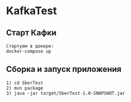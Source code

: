 # KafkaTest

## Старт Кафки
    Стартуем в докере:
    docker-compose up
   
## Сборка и запуск приложения
    1) cd SberTest
    2) mvn package
    3) java -jar target/SberTest-1.0-SNAPSHOT.jar

